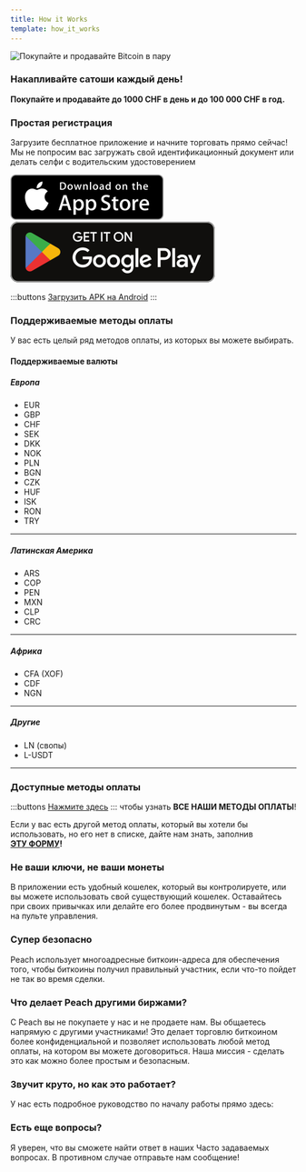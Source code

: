 ```yaml
---
title: How it Works
template: how_it_works
---
```

<!--[teaser]-->
![Покупайте и продавайте Bitcoin в пару](/img/how-it-works/buy-and-sell-bitcoin-peer-to-peer.png)

### Накапливайте сатоши <span>каждый день</span>!

**Покупайте и продавайте до 1000 CHF в день и до 100 000 CHF в год.**

<!--[easy_registration]-->
### Простая регистрация

Загрузите бесплатное приложение и начните торговать прямо сейчас! Мы не попросим вас загружать свой идентификационный документ или делать селфи с водительским удостоверением

<div>
  <div class="md:flex items-end">
    <a href="https://testflight.apple.com/join/wfSPFEWG"><img class="h-180px md:h-90px" src="/img/home/download-on-the-app-store.svg" alt="Загрузить из App Store"></a>
    <a class="md:ml-4" href="https://play.google.com/store/apps/details?id=com.peachbitcoin.peach.mainnet"><img class="h-180px md:h-90px" src="/img/home/get-it-on-google-play.svg" alt="Получить в Google Play"></a>
  </div>

  :::buttons
  [Загрузить APK на Android](/ru/apk/)
  :::

</div>

<!--[payment_methods]-->
### Поддерживаемые методы оплаты

У вас есть целый ряд методов оплаты, из которых вы можете выбирать.<br>

#### Поддерживаемые валюты

##### Европа

- EUR
- GBP
- CHF
- SEK
- DKK
- NOK
- PLN
- BGN
- CZK
- HUF
- ISK
- RON
- TRY

---

##### Латинская Америка
- ARS
- COP
- PEN
- MXN
- CLP
- CRC

---

##### Африка
- CFA (XOF)
- CDF
- NGN

---

##### Другие
- LN (свопы)
- L-USDT

---

### Доступные методы оплаты

:::buttons
[Нажмите здесь](https://docs.google.com/spreadsheets/d/1uqotdlQ1woALJnsLOJMwe21J4KvTvv3cnEqERqCUicg/?usp=sharing)
:::
чтобы узнать **ВСЕ НАШИ МЕТОДЫ ОПЛАТЫ**!

Если у вас есть другой метод оплаты, который вы хотели бы использовать, но его нет в списке, дайте нам знать, заполнив
<br>
**[ЭТУ ФОРМУ](https://ncxldazr6m4.typeform.com/to/SJljDnae)!**

<!--[self_custody]-->
### Не ваши ключи, не ваши монеты

В приложении есть удобный кошелек, который вы контролируете, или вы можете использовать свой существующий кошелек. Оставайтесь при своих привычках или делайте его более продвинутым - вы всегда на пульте управления.

<!--[security]-->
### Супер безопасно

Peach использует многоадресные биткоин-адреса для обеспечения того, чтобы биткоины получил правильный участник, если что-то пойдет не так во время сделки.

<!--[difference]-->
### Что делает Peach другими биржами?

С Peach вы не покупаете у нас и не продаете нам.
Вы общаетесь напрямую с другими участниками!
Это делает торговлю биткоином более конфиденциальной и позволяет использовать любой метод оплаты, на котором вы можете договориться.
Наша миссия - сделать это как можно более простым и безопасным.  

<!--[sounds_cool]-->
### Звучит круто, но как это работает?

У нас есть подробное руководство по началу работы прямо здесь:

<!--[questions]-->
### Есть еще вопросы?

Я уверен, что вы сможете найти ответ в наших Часто задаваемых вопросах.
В противном случае отправьте нам сообщение!
